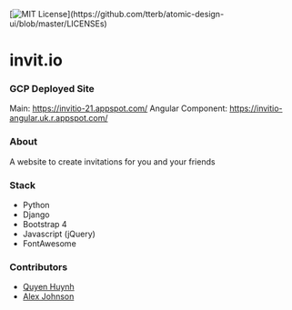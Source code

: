 [![MIT License](https://img.shields.io/apm/l/atomic-design-ui.svg?)](https://github.com/tterb/atomic-design-ui/blob/master/LICENSEs)



# invit.io

### GCP Deployed Site
Main: https://invitio-21.appspot.com/
Angular Component: https://invitio-angular.uk.r.appspot.com/

### About
A website to create invitations for you and your friends

### Stack

- Python
- Django
- Bootstrap 4
- Javascript (jQuery)
- FontAwesome

### Contributors 
- [Quyen Huynh](http://github.com/quyenxhuynh/)
- [Alex Johnson](https://github.com/afj3vh/)
